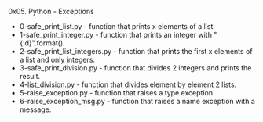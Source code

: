 0x05. Python - Exceptions
- 0-safe_print_list.py - function that prints x elements of a list.
- 1-safe_print_integer.py - function that prints an integer with "{:d}".format().
- 2-safe_print_list_integers.py - function that prints the first x elements of a list and only integers.
- 3-safe_print_division.py - function that divides 2 integers and prints the result.
- 4-list_division.py - function that divides element by element 2 lists.
- 5-raise_exception.py - function that raises a type exception.
- 6-raise_exception_msg.py - function that raises a name exception with a message.
